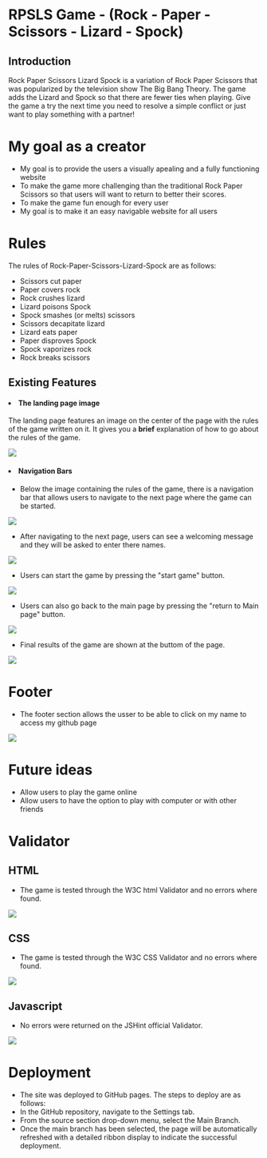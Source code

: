 # RPSLS Game - (Rock - Paper - Scissors - Lizard - Spock)
## Introduction
Rock Paper Scissors Lizard Spock is a variation of Rock Paper Scissors that was popularized by the television show The Big Bang Theory. The game adds the Lizard and Spock so that there are fewer ties when playing. Give the game a try the next time you need to resolve a simple conflict or just want to play something with a partner!

# My goal as a creator
- My goal is to provide the users a visually apealing and a fully functioning website
- To make the game more challenging than the traditional Rock Paper Scissors so that users will want to return to better their scores.
- To make the game fun enough for every user 
- My goal is to make it an easy navigable website for all users

# Rules
The rules of Rock-Paper-Scissors-Lizard-Spock are as follows:

  - Scissors cut paper
  - Paper covers rock
  - Rock crushes lizard
  - Lizard poisons Spock
  - Spock smashes (or melts) scissors
  - Scissors decapitate lizard
  - Lizard eats paper
  - Paper disproves Spock
  - Spock vaporizes rock
  - Rock breaks scissors

## Existing Features
#### <li> The landing page image </li>
The landing page features an image on the center of the page with the rules of the game written on it. It gives you a **brief** explanation of how to go about the rules of the game. 

<img src="assets/images/newrpsls.jpg">

#### <li> Navigation Bars </li>
- Below the image containing the rules of the game, there is a navigation bar that allows users to navigate to the next page where the game can be started.

<img src="assets/images/Screenshot (199).png">

- After navigating to the next page, users can see a welcoming message and they will be asked to enter there names.

<img src="assets/images/Screenshot (201).png">

- Users can start the game by pressing the "start game" button.

<img src="assets/images/Screenshot (204).png">

- Users can also go back to the main page by pressing the "return to Main page" button.

<img src="assets/images/Screenshot (205).png">

- Final results of the game are shown at the buttom of the page.

<img src="assets/images/Screenshot (206).png">

# Footer 
- The footer section allows the usser to be able to click on my name to access my github page

<img src="assets/images/Screenshot (207).png">


# Future ideas
- Allow users to play the game online
- Allow users to have the option to play with computer or with other friends

# Validator 

## HTML
- The game is tested through the W3C html Validator and no errors where found.

<img src="assets/images/Screenshot (208).png">

## CSS
- The game is tested through the W3C CSS Validator and no errors where found.

<img src="assets/images/Screenshot (210).png">

## Javascript
- No errors were returned on the JSHint official Validator.

<img src="assets/images/Screenshot (211).png">
<br>

# Deployment

- The site was deployed to GitHub pages. The steps to deploy are as follows:
- In the GitHub repository, navigate to the Settings tab.
- From the source section drop-down menu, select the Main Branch.
- Once the main branch has been selected, the page will be automatically refreshed with a detailed ribbon display to indicate the successful deployment.